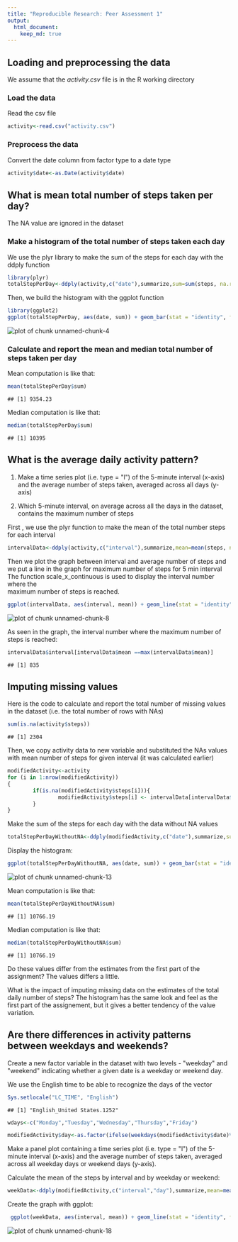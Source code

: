 ```yaml
---
title: "Reproducible Research: Peer Assessment 1"
output: 
  html_document:
    keep_md: true
---
```



## Loading and preprocessing the data
We assume that the *activity.csv* file is in the R working directory

### Load the data
Read the csv file

```r
activity<-read.csv("activity.csv")
```
### Preprocess the data
Convert the date column from factor type to a date type

```r
activity$date<-as.Date(activity$date)
```

## What is mean total number of steps taken per day?
The NA value are ignored in the dataset

### Make a histogram of the total number of steps taken each day

We use the plyr library to make the sum of the steps for each day with the ddply function

```r
library(plyr)
totalStepPerDay<-ddply(activity,c("date"),summarize,sum=sum(steps, na.rm=T))
```

Then, we build the histogram with the ggplot function

```r
library(ggplot2)
ggplot(totalStepPerDay, aes(date, sum)) + geom_bar(stat = "identity", fill = "green", color="black") + theme(axis.text.x= element_text(angle=90, size=6, color="blue")) + ylab("Total Steps")
```

![plot of chunk unnamed-chunk-4](figure/unnamed-chunk-4-1.png) 


### Calculate and report the mean and median total number of steps taken per day
Mean computation is like that:

```r
mean(totalStepPerDay$sum)
```

```
## [1] 9354.23
```
Median computation is like that:

```r
median(totalStepPerDay$sum)
```

```
## [1] 10395
```

## What is the average daily activity pattern?

1. Make a time series plot (i.e. type = "l") of the 5-minute interval (x-axis) and the average number of steps taken, averaged across all days (y-axis)

2. Which 5-minute interval, on average across all the days in the dataset, contains the maximum number of steps

First , we use the plyr function to make the mean of the total number steps for each interval 

```r
intervalData<-ddply(activity,c("interval"),summarize,mean=mean(steps, na.rm=T))
```

Then we plot the graph between interval and average number of steps and we put a line
in the graph for maximum number of steps for 5 min interval
The function scale_x_continuous is used to display the interval number where the  
maximum number of steps is reached.

```r
ggplot(intervalData, aes(interval, mean)) + geom_line(stat = "identity", fill = "orange", color="red") + theme(axis.text.x = element_text(size=10, color="blue")) + ylab("Avg Steps") + geom_vline(xintercept = intervalData$interval[intervalData$mean ==max(intervalData$mean)]) + scale_x_continuous(breaks = c(0,600,intervalData$interval[intervalData$mean ==max(intervalData$mean)],1200,1800,2400))
```

![plot of chunk unnamed-chunk-8](figure/unnamed-chunk-8-1.png) 

As seen in the graph, the interval number where the maximum number of steps is reached:

```r
intervalData$interval[intervalData$mean ==max(intervalData$mean)]
```

```
## [1] 835
```


## Imputing missing values

Here is the code to calculate and report the total number of missing values in the dataset (i.e. the total number of rows with NAs)

```r
sum(is.na(activity$steps))
```

```
## [1] 2304
```

Then,  we copy activity data to new variable and substituted the NAs values with mean number of steps for given interval (it was calculated earlier)


```r
modifiedActivity<-activity
for (i in 1:nrow(modifiedActivity)) 
{
        if(is.na(modifiedActivity$steps[i])){
                modifiedActivity$steps[i] <- intervalData[intervalData$interval==modifiedActivity$interval[i],]$mean
        }
}
```

Make the sum of the steps for each day with the data without NA values


```r
totalStepPerDayWithoutNA<-ddply(modifiedActivity,c("date"),summarize,sum=sum(steps, na.rm=T))
```

Display the histogram:


```r
ggplot(totalStepPerDayWithoutNA, aes(date, sum)) + geom_bar(stat = "identity", fill = "green", color="black") + theme(axis.text.x= element_text(angle=90, size=6, color="blue")) + ylab("Total Steps")
```

![plot of chunk unnamed-chunk-13](figure/unnamed-chunk-13-1.png) 

Mean computation is like that:

```r
mean(totalStepPerDayWithoutNA$sum)
```

```
## [1] 10766.19
```
Median computation is like that:

```r
median(totalStepPerDayWithoutNA$sum)
```

```
## [1] 10766.19
```

Do these values differ from the estimates from the first part of the assignment?
The values differs a little.

What is the impact of imputing missing data on the estimates of the total daily number of steps?
The histogram has the same look and feel as the first part of the assignement, but it gives a better tendency of the value variation.

## Are there differences in activity patterns between weekdays and weekends?
Create a new factor variable in the dataset with two levels - "weekday" and "weekend" indicating whether a given date is a weekday or weekend day.

We use the English time to be able to recognize the days of the vector

```r
Sys.setlocale("LC_TIME", "English")
```

```
## [1] "English_United States.1252"
```

```r
wdays<-c("Monday","Tuesday","Wednesday","Thursday","Friday")

modifiedActivity$day<-as.factor(ifelse(weekdays(modifiedActivity$date)%in%wdays,"weekday","weekend"))
```
Make a panel plot containing a time series plot (i.e. type = "l") of the 5-minute interval (x-axis) and the average number of steps taken, averaged across all weekday days or weekend days (y-axis).

Calculate the mean of the steps by interval and by weekday or weekend:

```r
weekData<-ddply(modifiedActivity,c("interval","day"),summarize,mean=mean(steps, na.rm=T))
```

Create the graph with ggplot:

```r
 ggplot(weekData, aes(interval, mean)) + geom_line(stat = "identity", fill = "orange", color="red") + theme(axis.text.x = element_text(size=10, color="blue")) + ylab("Mean Steps") + facet_grid(day~.)
```

![plot of chunk unnamed-chunk-18](figure/unnamed-chunk-18-1.png) 

